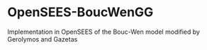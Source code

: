 # OpenSEES-BoucWenGG
Implementation in OpenSEES of the Bouc-Wen model modified by Gerolymos and Gazetas
